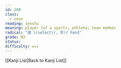 ```yaml
---
id: 208
class:
  - noun
reading: senshu
meaning: player (of a sport); athlete; team member
radical: "選 \rselect\r, 手\r hand"
grade: N3
status:
difficulty: ★★★
---
```

[[Kanji List|Back to Kanji List]]